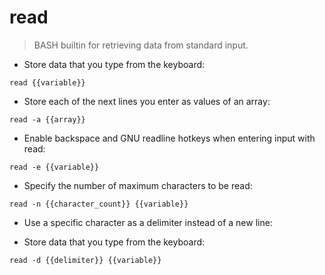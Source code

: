 # read

> BASH builtin for retrieving data from standard input.

- Store data that you type from the keyboard:

`read {{variable}}`

- Store each of the next lines you enter as values of an array:

`read -a {{array}}`

- Enable backspace and GNU readline hotkeys when entering input with read:

`read -e {{variable}}`

- Specify the number of maximum characters to be read:

`read -n {{character_count}} {{variable}}`

- Use a specific character as a delimiter instead of a new line:

- Store data that you type from the keyboard:

`read -d {{delimiter}} {{variable}}`
